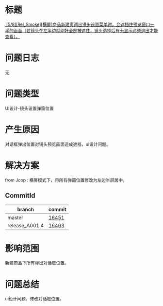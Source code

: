 # 标题
[ [5/8][Rel_Smoke][横屏]商品新建页调出镜头设置菜单时，会遮挡住预览窗口一半的画面（若镜头在左半边就刚好全部被遮住，镜头选择后有无显示必须退出才能查看）。](http://intellyva-win/zentao/bug-view-2188.html)
# 问题日志
无
# 问题类型
UI设计-镜头设置弹窗位置
# 产生原因
对话框弹出位置对镜头预览画面造成遮挡，ui设计问题。
# 解决方案
from Joop : 横屏模式下，将所有弹窗位置修改为左边半屏居中。
## CommitId
|branch|commit|
|---|---|
|master|[16451](http://intellyva:8088/c/intellyva/apks/liveplayer/+/16451)|
|release_A001.4|[16463](http://intellyva:8088/c/intellyva/apks/liveplayer/+/16463)|
# 影响范围
新建商品下所有弹出对话框位置。
# 问题总结
ui设计问题，修改对话框位置。